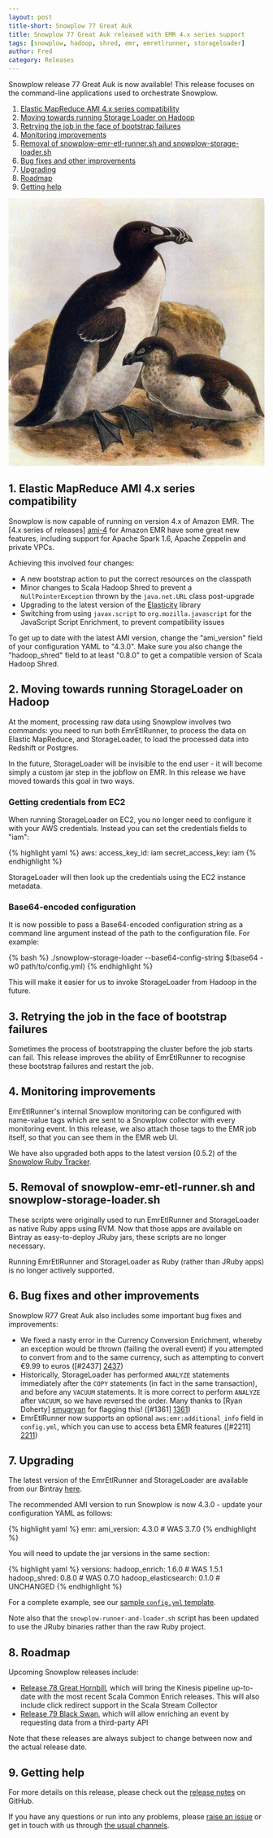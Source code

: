 ```yaml
---
layout: post
title-short: Snowplow 77 Great Auk
title: Snowplow 77 Great Auk released with EMR 4.x series support
tags: [snowplow, hadoop, shred, emr, emretlrunner, storageloader]
author: Fred
category: Releases
---
```


Snowplow release 77 Great Auk is now available! This release focuses on the command-line applications used to orchestrate Snowplow.

1. [Elastic MapReduce AMI 4.x series compatibility](/blog/2016/02/28/snowplow-r77-great-auk-released-with-emr-4.x-series-support#ami)
2. [Moving towards running Storage Loader on Hadoop](/blog/2016/02/28/snowplow-r77-great-auk-released-with-emr-4.x-series-support#ec2)
3. [Retrying the job in the face of bootstrap failures](/blog/2016/02/28/snowplow-r77-great-auk-released-with-emr-4.x-series-support#bootstrap)
4. [Monitoring improvements](/blog/2016/02/28/snowplow-r77-great-auk-released-with-emr-4.x-series-support#tags)
5. [Removal of snowplow-emr-etl-runner.sh and snowplow-storage-loader.sh](/blog/2016/02/28/snowplow-r77-great-auk-released-with-emr-4.x-series-support#removal)
6. [Bug fixes and other improvements](//blog/2016/02/28/snowplow-r77-great-auk-released-with-emr-4.x-series-support#bugs)
7. [Upgrading](/blog/2016/02/28/snowplow-r77-great-auk-released-with-emr-4.x-series-support#upgrading)
8. [Roadmap](/blog/2016/02/28/snowplow-r77-great-auk-released-with-emr-4.x-series-support#roadmap)
9. [Getting help](/blog/2016/02/28/snowplow-r77-great-auk-released-with-emr-4.x-series-support#help)

![great-auk][great-auk]

<!--more-->

<h2 id="ami">1. Elastic MapReduce AMI 4.x series compatibility</h2>

Snowplow is now capable of running on version 4.x of Amazon EMR. The [4.x series of releases] [ami-4] for Amazon EMR have some great new features, including support for Apache Spark 1.6, Apache Zeppelin and private VPCs.

Achieving this involved four changes:

* A new bootstrap action to put the correct resources on the classpath
* Minor changes to Scala Hadoop Shred to prevent a `NullPointerException` thrown by the `java.net.URL` class post-upgrade
* Upgrading to the latest version of the [Elasticity][elasticity] library
* Switching from using `javax.script` to `org.mozilla.javascript` for the JavaScript Script Enrichment, to prevent compatibility issues

To get up to date with the latest AMI version, change the "ami_version" field of your configuration YAML to "4.3.0". Make sure you also change the "hadoop_shred" field to at least "0.8.0" to get a compatible version of Scala Hadoop Shred.

<h2 id="ec2">2. Moving towards running StorageLoader on Hadoop</h2>

At the moment, processing raw data using Snowplow involves two commands: you need to run both EmrEtlRunner, to process the data on Elastic MapReduce, and StorageLoader, to load the processed data into Redshift or Postgres.

In the future, StorageLoader will be invisible to the end user - it will become simply a custom jar step in the jobflow on EMR. In this release we have moved towards this goal in two ways.

<h3 id="creds">Getting credentials from EC2</h3>

When running StorageLoader on EC2, you no longer need to configure it with your AWS credentials. Instead you can set the credentials fields to "iam":

{% highlight yaml %}
aws:
  access_key_id: iam
  secret_access_key: iam
{% endhighlight %}

StorageLoader will then look up the credentials using the EC2 instance metadata.

<h3 id="b64">Base64-encoded configuration</h3>

It is now possible to pass a Base64-encoded configuration string as a command line argument instead of the path to the configuration file. For example:

{% bash %}
./snowplow-storage-loader --base64-config-string $(base64 -w0 path/to/config.yml)
{% endhighlight %}

This will make it easier for us to invoke StorageLoader from Hadoop in the future.

<h2 id="bootstrap">3. Retrying the job in the face of bootstrap failures</h2>

Sometimes the process of bootstrapping the cluster before the job starts can fail. This release improves the ability of EmrEtlRunner to recognise these bootstrap failures and restart the job.

<h2 id="tags">4. Monitoring improvements</h2>

EmrEtlRunner's internal Snowplow monitoring can be configured with name-value tags which are sent to a Snowplow collector with every monitoring event. In this release, we also attach those tags to the EMR job itself, so that you can see them in the EMR web UI.

We have also upgraded both apps to the latest version (0.5.2) of the [Snowplow Ruby Tracker](https://github.com/snowplow/snowplow-ruby-tracker).

<h2 id="removal">5. Removal of snowplow-emr-etl-runner.sh and snowplow-storage-loader.sh</h2>

These scripts were originally used to run EmrEtlRunner and StorageLoader as native Ruby apps using RVM. Now that those apps are available on Bintray as easy-to-deploy JRuby jars, these scripts are no longer necessary.

Running EmrEtlRunner and StorageLoader as Ruby (rather than JRuby apps) is no longer actively supported.

<h2 id="bugs">6. Bug fixes and other improvements</h2>

Snowplow R77 Great Auk also includes some important bug fixes and improvements:

* We fixed a nasty error in the Currency Conversion Enrichment, whereby an exception would be thrown (failing the overall event) if you attempted to convert from and to the same currency, such as attempting to convert €9.99 to euros ([#2437] [2437])
* Historically, StorageLoader has performed `ANALYZE` statements immediately after the `COPY` statements (in fact in the same transaction), and before any `VACUUM` statements. It is more correct to perform `ANALYZE` after `VACUUM`, so we have reversed the order. Many thanks to [Ryan Doherty] [smugryan] for flagging this! ([#1361] [1361])
* EmrEtlRunner now supports an optional `aws:emr:additional_info` field in `config.yml`, which you can use to access beta EMR features ([#2211] [2211])

<h2 id="upgrading">7. Upgrading</h2>

The latest version of the EmrEtlRunner and StorageLoader are available from our Bintray [here][app-dl].

The recommended AMI version to run Snowplow is now 4.3.0 - update your configuration YAML as follows:

{% highlight yaml %}
emr:
  ami_version: 4.3.0 # WAS 3.7.0
{% endhighlight %}

You will need to update the jar versions in the same section:

{% highlight yaml %}
  versions:
    hadoop_enrich: 1.6.0        # WAS 1.5.1
    hadoop_shred: 0.8.0         # WAS 0.7.0
    hadoop_elasticsearch: 0.1.0 # UNCHANGED
{% endhighlight %}

For a complete example, see our [sample `config.yml` template][emretlrunner-config-yml].

Note also that the `snowplow-runner-and-loader.sh` script has been updated to use the JRuby binaries rather than the raw Ruby project.

<h2 id="roadmap">8. Roadmap</h2>

Upcoming Snowplow releases include:

* [Release 78 Great Hornbill][r78-milestone], which will bring the Kinesis pipeline up-to-date with the most recent Scala Common Enrich releases. This will also include click redirect support in the Scala Stream Collector
* [Release 79 Black Swan][r79-milestone], which will allow enriching an event by requesting data from a third-party API

Note that these releases are always subject to change between now and the actual release date.

<h2 id="help">9. Getting help</h2>

For more details on this release, please check out the [release notes][release] on GitHub.

If you have any questions or run into any problems, please [raise an issue][issues] or get in touch with us through [the usual channels][talk-to-us].

[great-auk]: /assets/img/blog/2016/02/great-auk.jpg
[elasticity]: https://github.com/rslifka/elasticity
[ami-4]: https://aws.amazon.com/about-aws/whats-new/2015/07/amazon-emr-release-4-0-0-with-new-versions-of-apache-hadoop-hive-and-spark-now-available/
[app-dl]: http://dl.bintray.com/snowplow/snowplow-generic/snowplow_emr_r77_great_auk.zip
[release]: https://github.com/snowplow/snowplow/releases/tag/r77-great-auk
[issues]: https://github.com/snowplow/snowplow/issues
[talk-to-us]: https://github.com/snowplow/snowplow/wiki/Talk-to-us

[2437]: https://github.com/snowplow/snowplow/issues/2437
[1361]: https://github.com/snowplow/snowplow/issues/1361
[2211]: https://github.com/snowplow/snowplow/issues/2211
[smugryan]: https://github.com/smugryan

[emretlrunner-config-yml]: https://github.com/snowplow/snowplow/blob/master/3-enrich/emr-etl-runner/config/config.yml.sample

[r78-milestone]: https://github.com/snowplow/snowplow/milestones/Release%2078%20%5BKIN%5D%20Great%20Hornbill
[r79-milestone]: https://github.com/snowplow/snowplow/milestones/Release%2079%20%5BHAD%5D%20Black%20Swan

